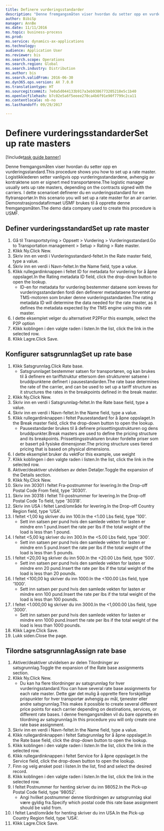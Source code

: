 ```yaml
--- 
title: Definere vurderingsstandarder
description: "Denne fremgangsmåten viser hvordan du setter opp en vurderingsstandard."
author: BibiSp
manager: AnnBe
ms.date: 11/11/2016
ms.topic: business-process
ms.prod: 
ms.service: dynamics-ax-applications
ms.technology: 
audience: Application User
ms.reviewer: bis
ms.search.scope: Operations
ms.search.region: Global
ms.search.industry: Distribution
ms.author: bis
ms.search.validFrom: 2016-06-30
ms.dyn365.ops.version: AX 7.0.0
ms.translationtype: HT
ms.sourcegitcommit: 7e0a5d044133b917a3eb9386773205218e5c1b40
ms.openlocfilehash: b7c02e5a6f5eeee270ca4b6f91e90f7799c2ca11
ms.contentlocale: nb-no
ms.lasthandoff: 09/29/2017

---
```

# <a name="set-up-rate-masters"></a><span data-ttu-id="bd7ce-103">Definere vurderingsstandarder</span><span class="sxs-lookup"><span data-stu-id="bd7ce-103">Set up rate masters</span></span>

[!include[task guide banner](../../includes/task-guide-banner.md)]

<span data-ttu-id="bd7ce-104">Denne fremgangsmåten viser hvordan du setter opp en vurderingsstandard.</span><span class="sxs-lookup"><span data-stu-id="bd7ce-104">This procedure shows you how to set up a rate master.</span></span> <span data-ttu-id="bd7ce-105">Logistikklederen setter vanligvis opp vurderingsstandardene, avhengig av kontraktene som er signert med transportørene.</span><span class="sxs-lookup"><span data-stu-id="bd7ce-105">The logistic manager usually sets up rate masters, depending on the contracts signed with the carriers.</span></span> <span data-ttu-id="bd7ce-106">I dette scenarioet definerer du en vurderingsstandard for en flytransportør.</span><span class="sxs-lookup"><span data-stu-id="bd7ce-106">In this scenario you will set up a rate master for an air carrier.</span></span> <span data-ttu-id="bd7ce-107">Demonstrasjonsdatafirmaet USMF brukes til å opprette denne fremgangsmåten.</span><span class="sxs-lookup"><span data-stu-id="bd7ce-107">The demo data company used to create this procedure is USMF.</span></span>


## <a name="set-up-rate-master"></a><span data-ttu-id="bd7ce-108">Definer vurderingsstandard</span><span class="sxs-lookup"><span data-stu-id="bd7ce-108">Set up rate master</span></span>
1. <span data-ttu-id="bd7ce-109">Gå til Transportstyring > Oppsett > Vurdering > Vurderingsstandard.</span><span class="sxs-lookup"><span data-stu-id="bd7ce-109">Go to Transportation management > Setup > Rating > Rate master.</span></span>
2. <span data-ttu-id="bd7ce-110">Klikk Ny.</span><span class="sxs-lookup"><span data-stu-id="bd7ce-110">Click New.</span></span>
3. <span data-ttu-id="bd7ce-111">Skriv inn en verdi i Vurderingsstandard-feltet.</span><span class="sxs-lookup"><span data-stu-id="bd7ce-111">In the Rate master field, type a value.</span></span>
4. <span data-ttu-id="bd7ce-112">Skriv inn en verdi i Navn-feltet.</span><span class="sxs-lookup"><span data-stu-id="bd7ce-112">In the Name field, type a value.</span></span>
5. <span data-ttu-id="bd7ce-113">Klikk rullegardinknappen i feltet ID for metadata for vurdering for å åpne oppslaget.</span><span class="sxs-lookup"><span data-stu-id="bd7ce-113">In the Rating metadata ID field, click the drop-down button to open the lookup.</span></span>
    * <span data-ttu-id="bd7ce-114">ID-en for metadata for vurdering bestemmer dataene som kreves for vurderingsstandarden fordi den definerer metadataene forventet av TMS-motoren som bruker denne vurderingsstandarden.</span><span class="sxs-lookup"><span data-stu-id="bd7ce-114">The rating metadata ID will determine the data needed for the rate master, as it defines the metadata expected by the TMS engine using this rate master.</span></span>  
6. <span data-ttu-id="bd7ce-115">I dette eksemplet velger du alternativet P2P</span><span class="sxs-lookup"><span data-stu-id="bd7ce-115">For this example, select the P2P option</span></span>
7. <span data-ttu-id="bd7ce-116">Klikk koblingen i den valgte raden i listen.</span><span class="sxs-lookup"><span data-stu-id="bd7ce-116">In the list, click the link in the selected row.</span></span>
8. <span data-ttu-id="bd7ce-117">Klikk Lagre.</span><span class="sxs-lookup"><span data-stu-id="bd7ce-117">Click Save.</span></span>

## <a name="set-up-rate-base"></a><span data-ttu-id="bd7ce-118">Konfigurer satsgrunnlag</span><span class="sxs-lookup"><span data-stu-id="bd7ce-118">Set up rate base</span></span>
1. <span data-ttu-id="bd7ce-119">Klikk Satsgrunnlag.</span><span class="sxs-lookup"><span data-stu-id="bd7ce-119">Click Rate base.</span></span>
    * <span data-ttu-id="bd7ce-120">Satsgrunnlaget bestemmer satsen for transportøren, og kan brukes til å definere en tariffstruktur ettersom den strukturerer satsene i bruddpunktene definert i pausestandarden.</span><span class="sxs-lookup"><span data-stu-id="bd7ce-120">The rate base determines the rate of the carrier, and can be used to set up a tariff structure as it structures the rates in the breakpoints defined in the break master.</span></span>  
2. <span data-ttu-id="bd7ce-121">Klikk Ny.</span><span class="sxs-lookup"><span data-stu-id="bd7ce-121">Click New.</span></span>
3. <span data-ttu-id="bd7ce-122">Skriv inn en verdi i Satsgrunnlag-feltet.</span><span class="sxs-lookup"><span data-stu-id="bd7ce-122">In the Rate base field, type a value.</span></span>
4. <span data-ttu-id="bd7ce-123">Skriv inn en verdi i Navn-feltet.</span><span class="sxs-lookup"><span data-stu-id="bd7ce-123">In the Name field, type a value.</span></span>
5. <span data-ttu-id="bd7ce-124">Klikk rullegardinknappen i feltet Pausestandard for å åpne oppslaget.</span><span class="sxs-lookup"><span data-stu-id="bd7ce-124">In the Break master field, click the drop-down button to open the lookup.</span></span>
    * <span data-ttu-id="bd7ce-125">Pausestandarder brukes til å definere prissettingsstrukturen og dens bruddpunkter.</span><span class="sxs-lookup"><span data-stu-id="bd7ce-125">Break masters are used to define the pricing structure and its breakpoints.</span></span> <span data-ttu-id="bd7ce-126">Prissettingsstrukturen bruker fordelte priser som er basert på fysiske dimensjoner.</span><span class="sxs-lookup"><span data-stu-id="bd7ce-126">The pricing structure uses tiered pricing that is based on physical dimensions.</span></span>  
6. <span data-ttu-id="bd7ce-127">I dette eksemplet bruker du vekt</span><span class="sxs-lookup"><span data-stu-id="bd7ce-127">For this example, use weight</span></span>
7. <span data-ttu-id="bd7ce-128">Klikk koblingen i den valgte raden i listen.</span><span class="sxs-lookup"><span data-stu-id="bd7ce-128">In the list, click the link in the selected row.</span></span>
8. <span data-ttu-id="bd7ce-129">Aktiver/deaktiver utvidelsen av delen Detaljer.</span><span class="sxs-lookup"><span data-stu-id="bd7ce-129">Toggle the expansion of the Details section.</span></span>
9. <span data-ttu-id="bd7ce-130">Klikk Ny.</span><span class="sxs-lookup"><span data-stu-id="bd7ce-130">Click New.</span></span>
10. <span data-ttu-id="bd7ce-131">Skriv inn 30301 i feltet Fra-postnummer for levering.</span><span class="sxs-lookup"><span data-stu-id="bd7ce-131">In the Drop-off Postal Code From field, type '30301'.</span></span>
11. <span data-ttu-id="bd7ce-132">Skriv inn 30318 i feltet Til-postnummer for levering.</span><span class="sxs-lookup"><span data-stu-id="bd7ce-132">In the Drop-off Postal Code To field, type '30318'.</span></span>
12. <span data-ttu-id="bd7ce-133">Skriv inn USA i feltet Land/område for levering.</span><span class="sxs-lookup"><span data-stu-id="bd7ce-133">In the Drop-off Country Region field, type 'USA'.</span></span>
13. <span data-ttu-id="bd7ce-134">I feltet <1,00 kg skriver du inn 100.</span><span class="sxs-lookup"><span data-stu-id="bd7ce-134">In the <1.00 Lbs field, type '100'.</span></span>
    * <span data-ttu-id="bd7ce-135">Sett inn satsen per pund hvis den samlede vekten for lasten er mindre enn 1 pund.</span><span class="sxs-lookup"><span data-stu-id="bd7ce-135">Insert the rate per lbs if the total weight of the load is less than 1 pound.</span></span>  
14. <span data-ttu-id="bd7ce-136">I feltet <5,00 kg skriver du inn 300.</span><span class="sxs-lookup"><span data-stu-id="bd7ce-136">In the <5.00 Lbs field, type '300'.</span></span>
    * <span data-ttu-id="bd7ce-137">Sett inn satsen per pund hvis den samlede vekten for lasten er mindre enn 5 pund.</span><span class="sxs-lookup"><span data-stu-id="bd7ce-137">Insert the rate per lbs if the total weight of the load is less than 5 pounds.</span></span>  
15. <span data-ttu-id="bd7ce-138">I feltet <20,00 kg skriver du inn 500.</span><span class="sxs-lookup"><span data-stu-id="bd7ce-138">In the <20.00 Lbs field, type '500'.</span></span>
    * <span data-ttu-id="bd7ce-139">Sett inn satsen per pund hvis den samlede vekten for lasten er mindre enn 20 pund.</span><span class="sxs-lookup"><span data-stu-id="bd7ce-139">Insert the rate per lbs if the total weight of the load is less than 20 pounds.</span></span>  
16. <span data-ttu-id="bd7ce-140">I feltet <100,00 kg skriver du inn 1000.</span><span class="sxs-lookup"><span data-stu-id="bd7ce-140">In the <100.00 Lbs field, type '1000'.</span></span>
    * <span data-ttu-id="bd7ce-141">Sett inn satsen per pund hvis den samlede vekten for lasten er mindre enn 100 pund.</span><span class="sxs-lookup"><span data-stu-id="bd7ce-141">Insert the rate per lbs if the total weight of the load is less than 100 pounds.</span></span>  
17. <span data-ttu-id="bd7ce-142">I feltet <1.000,00 kg skriver du inn 3000.</span><span class="sxs-lookup"><span data-stu-id="bd7ce-142">In the <1,000.00 Lbs field, type '3000'.</span></span>
    * <span data-ttu-id="bd7ce-143">Sett inn satsen per pund hvis den samlede vekten for lasten er mindre enn 1000 pund.</span><span class="sxs-lookup"><span data-stu-id="bd7ce-143">Insert the rate per lbs if the total weight of the load is less than 1000 pounds.</span></span>  
18. <span data-ttu-id="bd7ce-144">Klikk Lagre.</span><span class="sxs-lookup"><span data-stu-id="bd7ce-144">Click Save.</span></span>
19. <span data-ttu-id="bd7ce-145">Lukk siden.</span><span class="sxs-lookup"><span data-stu-id="bd7ce-145">Close the page.</span></span>

## <a name="assign-rate-base"></a><span data-ttu-id="bd7ce-146">Tilordne satsgrunnlag</span><span class="sxs-lookup"><span data-stu-id="bd7ce-146">Assign rate base</span></span>
1. <span data-ttu-id="bd7ce-147">Aktiver/deaktiver utvidelsen av delen Tilordninger av satsgrunnlag.</span><span class="sxs-lookup"><span data-stu-id="bd7ce-147">Toggle the expansion of the Rate base assignments section.</span></span>
2. <span data-ttu-id="bd7ce-148">Klikk Ny.</span><span class="sxs-lookup"><span data-stu-id="bd7ce-148">Click New.</span></span>
    * <span data-ttu-id="bd7ce-149">Du kan ha flere tilordninger av satsgrunnlag for hver vurderingsstandard.</span><span class="sxs-lookup"><span data-stu-id="bd7ce-149">You can have several rate base assignments for each rate master.</span></span> <span data-ttu-id="bd7ce-150">Dette gjør det mulig å opprette flere forskjellige prispunkter for hver transportør avhengig av mål, tjenester eller andre satsgrunnlag.</span><span class="sxs-lookup"><span data-stu-id="bd7ce-150">This makes it possible to create several different price points for each carrier depending on destinations, services, or different rate bases.</span></span> <span data-ttu-id="bd7ce-151">I denne fremgangsmåten vil du bare opprette én tilordning av satsgrunnlag.</span><span class="sxs-lookup"><span data-stu-id="bd7ce-151">In this procedure you will only create one rate base assignment.</span></span>  
3. <span data-ttu-id="bd7ce-152">Skriv inn en verdi i Navn-feltet.</span><span class="sxs-lookup"><span data-stu-id="bd7ce-152">In the Name field, type a value.</span></span>
4. <span data-ttu-id="bd7ce-153">Klikk rullegardinknappen i feltet Satsgrunnlag for å åpne oppslaget.</span><span class="sxs-lookup"><span data-stu-id="bd7ce-153">In the Rate base field, click the drop-down button to open the lookup.</span></span>
5. <span data-ttu-id="bd7ce-154">Klikk koblingen i den valgte raden i listen.</span><span class="sxs-lookup"><span data-stu-id="bd7ce-154">In the list, click the link in the selected row.</span></span>
6. <span data-ttu-id="bd7ce-155">Klikk rullegardinknappen i feltet Service for å åpne oppslaget.</span><span class="sxs-lookup"><span data-stu-id="bd7ce-155">In the Service field, click the drop-down button to open the lookup.</span></span>
7. <span data-ttu-id="bd7ce-156">Finn og velg ønsket post i listen.</span><span class="sxs-lookup"><span data-stu-id="bd7ce-156">In the list, find and select the desired record.</span></span>
8. <span data-ttu-id="bd7ce-157">Klikk koblingen i den valgte raden i listen.</span><span class="sxs-lookup"><span data-stu-id="bd7ce-157">In the list, click the link in the selected row.</span></span>
9. <span data-ttu-id="bd7ce-158">I feltet Postnummer for henting skriver du inn 98052.</span><span class="sxs-lookup"><span data-stu-id="bd7ce-158">In the Pick-up Postal Code field, type '98052'.</span></span>
    * <span data-ttu-id="bd7ce-159">Angi hvilket postnummer denne tilordningen av satsgrunnlag skal være gyldig fra.</span><span class="sxs-lookup"><span data-stu-id="bd7ce-159">Specify which postal code this rate base assignment should be valid from.</span></span>    
10. <span data-ttu-id="bd7ce-160">I feltet Land/område for henting skriver du inn USA.</span><span class="sxs-lookup"><span data-stu-id="bd7ce-160">In the Pick-up Country Region field, type 'USA'.</span></span>
11. <span data-ttu-id="bd7ce-161">Klikk Lagre.</span><span class="sxs-lookup"><span data-stu-id="bd7ce-161">Click Save.</span></span>


